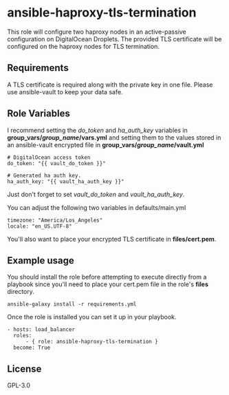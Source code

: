 ansible-haproxy-tls-termination
=========

This role will configure two haproxy nodes in an active-passive configuration on DigitalOcean Droplets. The provided TLS certificate will be configured on the haproxy nodes for TLS termination.

Requirements
------------

A TLS certificate is required along with the private key in one file. Please use ansible-vault to keep your data safe.

Role Variables
--------------

I recommend setting the *do_token* and *ha_auth_key* variables in **group_vars/*group_name*/vars.yml** and setting them to the values stored in an ansible-vault encrypted file in **group_vars/*group_name*/vault.yml**

```ansible
# DigitalOcean access token
do_token: "{{ vault_do_token }}"

# Generated ha auth key.
ha_auth_key: "{{ vault_ha_auth_key }}"
```

Just don't forget to set *vault_do_token* and *vault_ha_auth_key*.

You can adjust the following two variables in defaults/main.yml

    timezone: "America/Los_Angeles"
    locale: "en_US.UTF-8"

You'll also want to place your encrypted TLS certificate in **files/cert.pem**.


Example usage
----------------

You should install the role before attempting to execute directly from a playbook since you'll need to place your cert.pem file in the role's **files** directory.

    ansible-galaxy install -r requirements.yml

Once the role is installed you can set it up in your playbook.

    - hosts: load_balancer
      roles:
          - { role: ansible-haproxy-tls-termination }
      become: True

License
-------

GPL-3.0
